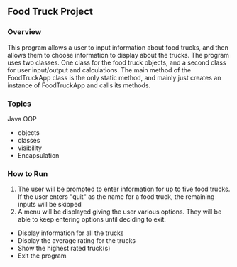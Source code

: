 ## Food Truck Project

### Overview
This program allows a user to input information about food trucks, and then allows them to choose information to display about the trucks.
The program uses two classes. One class for the food truck objects, and a second class for user input/output and calculations.
The main method of the FoodTruckApp class is the only static method, and mainly just creates an instance of FoodTruckApp and calls its methods.

### Topics
Java OOP
- objects
- classes
- visibility
- Encapsulation

### How to Run

1. The user will be prompted to enter information for up to five food trucks. If the user enters "quit" as the name for a food truck, the remaining inputs will be skipped
2. A menu will be displayed giving the user various options. They will be able to keep entering options until deciding to exit.
- Display information for all the trucks
- Display the average rating for the trucks
- Show the highest rated truck(s)
- Exit the program
